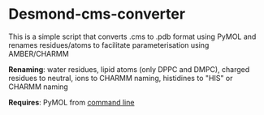 # Desmond-cms-converter

This is a simple script that converts .cms to .pdb format using PyMOL and renames residues/atoms to facilitate parameterisation using AMBER/CHARMM

**Renaming**: water residues, lipid atoms (only DPPC and DMPC), charged residues to neutral, ions to CHARMM naming, histidines to "HIS" or CHARMM naming

**Requires**: PyMOL from [command line](https://pymolwiki.org/index.php/Launching_From_a_Script)
